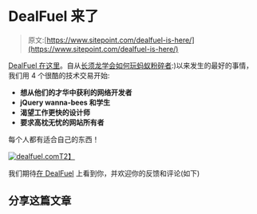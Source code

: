 # DealFuel 来了

> 原文:[https://www.sitepoint.com/dealfuel-is-here/](https://www.sitepoint.com/dealfuel-is-here/)

[DealFuel 在这里](http://www.dealfuel.com)。自从[长须龙学会如何玩蚂蚁粉碎者](http://www.youtube.com/watch?feature=player_embedded&v=WTpldq3myV0):)以来发生的最好的事情，我们用 4 个很酷的技术交易开始:

*   **想从他们的才华中获利的网络开发者**
*   **jQuery wanna-bees 和学生**
*   **渴望工作更快的设计师**
*   **要求高枕无忧的网站所有者**

每个人都有适合自己的东西！

[![dealfuel.com](../Images/5073a6e088fb33344f27bfec8ea8445d.png)T2】](http://www.dealfuel.com)

我们期待[在 DealFuel](http://www.dealfuel.com) 上看到你，并欢迎你的反馈和评论(如下)

## 分享这篇文章